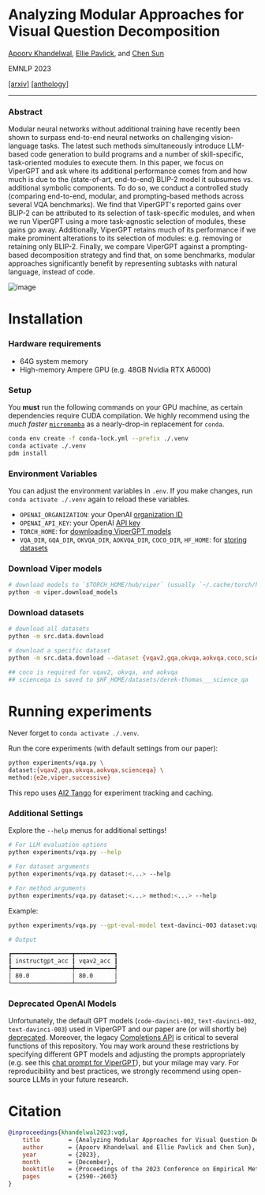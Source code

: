# Analyzing Modular Approaches for Visual Question Decomposition

[Apoorv Khandelwal](https://apoorvkh.com), [Ellie Pavlick](https://cs.brown.edu/people/epavlick), and [Chen Sun](https://chensun.me)

EMNLP 2023

[[arxiv]](https://arxiv.org/abs/2311.06411) [[anthology]](https://aclanthology.org/2023.emnlp-main.157)

---

### Abstract

Modular neural networks without additional training have recently been shown to surpass end-to-end neural networks on challenging vision-language tasks. The latest such methods simultaneously introduce LLM-based code generation to build programs and a number of skill-specific, task-oriented modules to execute them. In this paper, we focus on ViperGPT and ask where its additional performance comes from and how much is due to the (state-of-art, end-to-end) BLIP-2 model it subsumes vs. additional symbolic components. To do so, we conduct a controlled study (comparing end-to-end, modular, and prompting-based methods across several VQA benchmarks). We find that ViperGPT's reported gains over BLIP-2 can be attributed to its selection of task-specific modules, and when we run ViperGPT using a more task-agnostic selection of modules, these gains go away. Additionally, ViperGPT retains much of its performance if we make prominent alterations to its selection of modules: e.g. removing or retaining only BLIP-2. Finally, we compare ViperGPT against a prompting-based decomposition strategy and find that, on some benchmarks, modular approaches significantly benefit by representing subtasks with natural language, instead of code.

![image](https://github.com/brown-palm/visual-question-decomposition/assets/7005565/0b9f2a42-e2c5-4f6c-8036-6fe5bff24068)


# Installation

### Hardware requirements

- 64G system memory
- High-memory Ampere GPU (e.g. 48GB Nvidia RTX A6000)

### Setup

You **must** run the following commands on your GPU machine, as certain dependencies require CUDA compilation.
We highly recommend using the *much faster* [`micromamba`](https://mamba.readthedocs.io/en/latest/user_guide/micromamba.html) as a nearly-drop-in replacement for `conda`.

```bash
conda env create -f conda-lock.yml --prefix ./.venv
conda activate ./.venv
pdm install
```

### Environment Variables

You can adjust the environment variables in `.env`. If you make changes, run `conda activate ./.venv` again to reload these variables.

- `OPENAI_ORGANIZATION`: your OpenAI [organization ID](https://platform.openai.com/account/organization)
- `OPENAI_API_KEY`: your OpenAI [API key](https://platform.openai.com/api-keys)
- `TORCH_HOME`: for [downloading ViperGPT models](#download-viper-models)
- `VQA_DIR`, `GQA_DIR`, `OKVQA_DIR`, `AOKVQA_DIR`, `COCO_DIR`, `HF_HOME`: for [storing datasets](#download-datasets)

### Download Viper models

```bash
# download models to `$TORCH_HOME/hub/viper` (usually `~/.cache/torch/hub/viper`)
python -m viper.download_models
```

### Download datasets

```bash
# download all datasets
python -m src.data.download

# download a specific dataset
python -m src.data.download --dataset {vqav2,gqa,okvqa,aokvqa,coco,scienceqa}

## coco is required for vqav2, okvqa, and aokvqa
## scienceqa is saved to $HF_HOME/datasets/derek-thomas___science_qa
```

# Running experiments

Never forget to `conda activate ./.venv`.

Run the core experiments (with default settings from our paper):

```bash
python experiments/vqa.py \
dataset:{vqav2,gqa,okvqa,aokvqa,scienceqa} \
method:{e2e,viper,successive}
```

This repo uses [AI2 Tango](github.com/allenai/tango) for experiment tracking and caching.

### Additional Settings

Explore the `--help` menus for additional settings!

```bash
# For LLM evaluation options
python experiments/vqa.py --help

# For dataset arguments
python experiments/vqa.py dataset:<...> --help

# For method arguments
python experiments/vqa.py dataset:<...> method:<...> --help
```

Example:

```bash
python experiments/vqa.py --gpt-eval-model text-davinci-003 dataset:vqav2 --dataset.split val2014 --dataset.n 5 method:e2e --method.model-type blip2-flan-t5-xxl

# Output

┏━━━━━━━━━━━━━━━━━┳━━━━━━━━━━━┓
┃ instructgpt_acc ┃ vqav2_acc ┃
┡━━━━━━━━━━━━━━━━━╇━━━━━━━━━━━┩
│ 80.0            │ 80.0      │
└─────────────────┴───────────┘
```

### Deprecated OpenAI Models

Unfortunately, the default GPT models (`code-davinci-002`, `text-davinci-002`, `text-davinci-003`) used in ViperGPT and our paper are (or will shortly be) [deprecated](https://platform.openai.com/docs/deprecations). Moreover, the legacy [Completions API](https://platform.openai.com/docs/api-reference/completions) is critical to several functions of this repository. You may work around these restrictions by specifying different GPT models and adjusting the prompts appropriately (e.g. see this [chat prompt for ViperGPT](https://github.com/cvlab-columbia/viper/blob/main/prompts/chatapi.prompt)), but your milage may vary. For reproducibility and best practices, we strongly recommend using open-source LLMs in your future research.

# Citation

```bibtex
@inproceedings{khandelwal2023:vqd,
    title        = {Analyzing Modular Approaches for Visual Question Decomposition},
    author       = {Apoorv Khandelwal and Ellie Pavlick and Chen Sun},
    year         = {2023},
    month        = {December},
    booktitle    = {Proceedings of the 2023 Conference on Empirical Methods in Natural Language Processing},
    pages        = {2590--2603}
}
```
